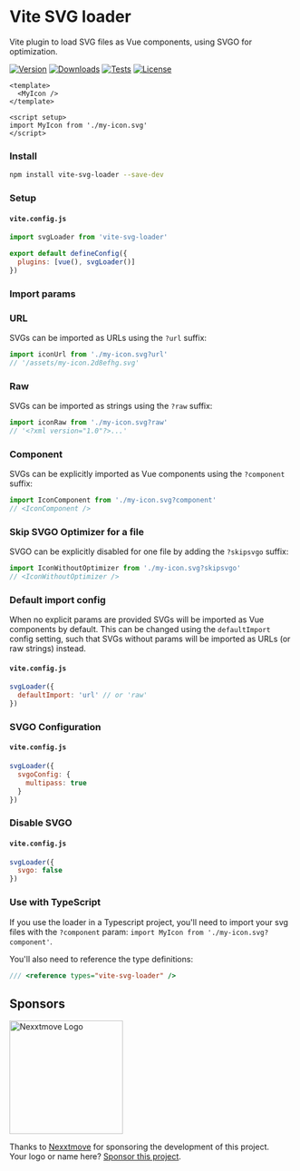 # Vite SVG loader
Vite plugin to load SVG files as Vue components, using SVGO for optimization.

<a href="https://www.npmjs.com/package/vite-svg-loader" target="_blank"><img src="https://img.shields.io/npm/v/vite-svg-loader?style=flat-square" alt="Version"></a>
<a href="https://www.npmjs.com/package/vite-svg-loader" target="_blank"><img src="https://img.shields.io/npm/dw/vite-svg-loader?style=flat-square" alt="Downloads"></a>
<a href="https://github.com/jpkleemans/vite-svg-loader/actions" target="_blank"><img src="https://img.shields.io/github/workflow/status/jpkleemans/vite-svg-loader/End-to-end%20tests?label=tests&style=flat-square" alt="Tests"></a>
<a href="https://www.npmjs.com/package/vite-svg-loader" target="_blank"><img src="https://img.shields.io/npm/l/vite-svg-loader?style=flat-square" alt="License"></a>

```vue
<template>
  <MyIcon />
</template>

<script setup>
import MyIcon from './my-icon.svg'
</script>
```

### Install
```bash
npm install vite-svg-loader --save-dev
```

### Setup

#### `vite.config.js`
```js
import svgLoader from 'vite-svg-loader'

export default defineConfig({
  plugins: [vue(), svgLoader()]
})
```

### Import params
### URL
SVGs can be imported as URLs using the `?url` suffix:
```js
import iconUrl from './my-icon.svg?url'
// '/assets/my-icon.2d8efhg.svg'
```

### Raw
SVGs can be imported as strings using the `?raw` suffix:
```js
import iconRaw from './my-icon.svg?raw'
// '<?xml version="1.0"?>...'
```

### Component
SVGs can be explicitly imported as Vue components using the `?component` suffix:
```js
import IconComponent from './my-icon.svg?component'
// <IconComponent />
```

### Skip SVGO Optimizer for a file
SVGO can be explicitly disabled for one file by adding the `?skipsvgo` suffix:
```js
import IconWithoutOptimizer from './my-icon.svg?skipsvgo'
// <IconWithoutOptimizer />
```

### Default import config
When no explicit params are provided SVGs will be imported as Vue components by default.
This can be changed using the `defaultImport` config setting,
such that SVGs without params will be imported as URLs (or raw strings) instead.

#### `vite.config.js`
```js
svgLoader({
  defaultImport: 'url' // or 'raw'
})
```

### SVGO Configuration
#### `vite.config.js`
```js
svgLoader({
  svgoConfig: {
    multipass: true
  }
})
```

### Disable SVGO
#### `vite.config.js`
```js
svgLoader({
  svgo: false
})
```

### Use with TypeScript
If you use the loader in a Typescript project, you'll need to import your svg files with the `?component` param: `import MyIcon from './my-icon.svg?component'`.

You'll also need to reference the type definitions:
```ts
/// <reference types="vite-svg-loader" />
```

## Sponsors

<a href="https://www.nexxtmove.nl/" target="_blank">
  <img src="https://raw.githubusercontent.com/jpkleemans/attribute-events/gh-pages/nexxtmove-logo.svg" alt="Nexxtmove Logo" width="200">
</a>

Thanks to <a href="https://www.nexxtmove.nl/" target="_blank">Nexxtmove</a> for sponsoring the development of this project.  
Your logo or name here? [Sponsor this project](https://github.com/sponsors/jpkleemans).
